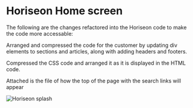 # Horiseon Home screen

The following are the changes refactored into the Horiseon code to make the code more accessable:

Arranged and compressed the code for the customer by updating div elements to sections and articles, along with adding headers and footers. 

Compressed the CSS code and arranged it as it is displayed in the HTML code.

Attached is the file of how the top of the page with the search links will appear

![Horiseon splash](https://user-images.githubusercontent.com/92762729/140664038-9e474452-b2d8-4b05-a540-e939d083d4df.png)
